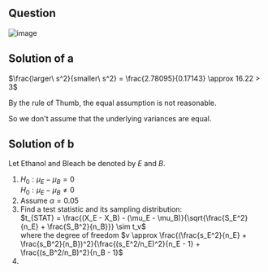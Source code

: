 ## Question

![image](https://github.com/user-attachments/assets/d15e5af2-932a-47e3-be1f-6aec1bce8085)

## Solution of a

$\frac{larger\ s^2}{smaller\ s^2} = \frac{2.78095}{0.17143} \approx 16.22 > 3$

By the rule of Thumb, the equal assumption is not reasonable.

So we don't assume that the underlying variances are equal.

## Solution of b
Let Ethanol and Bleach be denoted by $E$ and $B$.
1. $H_0 : \mu_E - \mu_B = 0$  
$H_0 : \mu_E - \mu_B \neq 0$
2. Assume $\alpha = 0.05$
3. Find a test statistic and its sampling distribution:  
$t_{STAT} = \frac{(X_E - X_B) - (\mu_E - \mu_B)}{\sqrt{\frac{S_E^2}{n_E} + \frac{S_B^2}{n_B}}} \sim t_v$  
where the degree of freedom $v \approx \frac{(\frac{s_E^2}{n_E} + \frac{s_B^2}{n_B})^2}{\frac{(s_E^2/n_E)^2}{n_E - 1} + \frac{(s_B^2/n_B)^2}{n_B - 1}$
4. 
